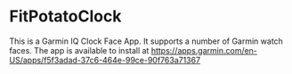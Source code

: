 # FitPotatoClock

This is a Garmin IQ Clock Face App. It supports a number of Garmin watch faces. The app is available to install at https://apps.garmin.com/en-US/apps/f5f3adad-37c6-464e-99ce-90f763a71367
